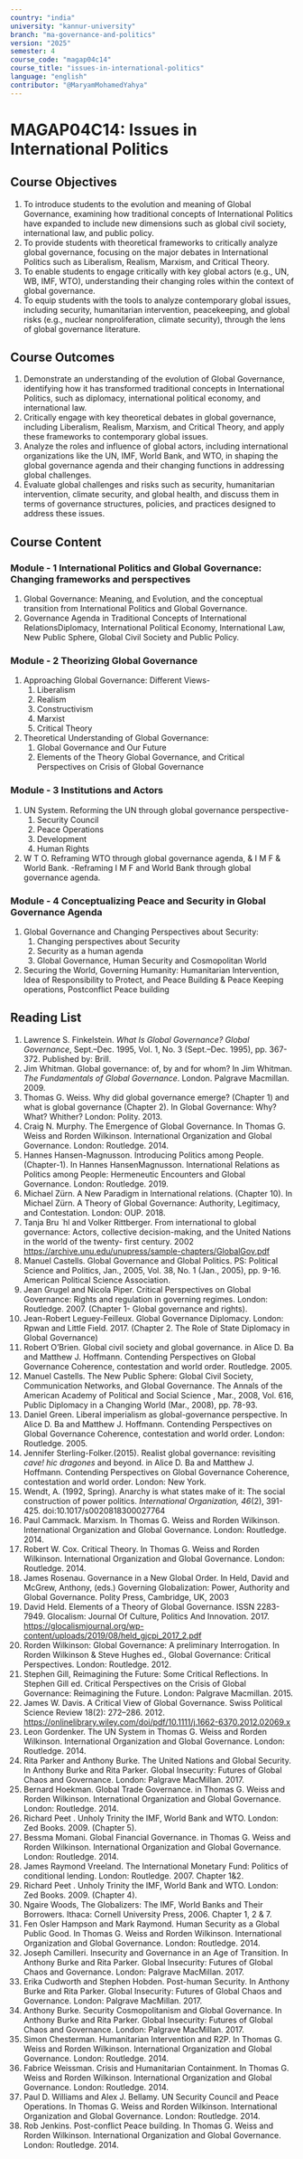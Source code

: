 ```yaml
---
country: "india"
university: "kannur-university"
branch: "ma-governance-and-politics"
version: "2025"
semester: 4
course_code: "magap04c14"
course_title: "issues-in-international-politics"
language: "english"
contributor: "@MaryamMohamedYahya"
---
```


# MAGAP04C14: Issues in International Politics

## Course Objectives
1. To introduce students to the evolution and meaning of Global Governance, examining how traditional concepts of International Politics have expanded to include new dimensions such as global civil society, international law, and public policy.
2. To provide students with theoretical frameworks to critically analyze global governance, focusing on the major debates in International Politics such as Liberalism, Realism, Marxism, and Critical Theory.
3. To enable students to engage critically with key global actors (e.g., UN, WB, IMF, WTO), understanding their changing roles within the context of global governance.
4. To equip students with the tools to analyze contemporary global issues, including security, humanitarian intervention, peacekeeping, and global risks (e.g., nuclear nonproliferation, climate security), through the lens of global governance literature.

## Course Outcomes
1. Demonstrate an understanding of the evolution of Global Governance, identifying how it has transformed traditional concepts in International Politics, such as diplomacy, international political economy, and international law.
2. Critically engage with key theoretical debates in global governance, including Liberalism, Realism, Marxism, and Critical Theory, and apply these frameworks to contemporary global issues.
3. Analyze the roles and influence of global actors, including international organizations like the UN, IMF, World Bank, and WTO, in shaping the global governance agenda and their changing functions in addressing global challenges.
4. Evaluate global challenges and risks such as security, humanitarian intervention, climate security, and global health, and discuss them in terms of governance structures, policies, and practices designed to address these issues.

## Course Content

### Module - 1 International Politics and Global Governance: Changing frameworks and perspectives
1. Global Governance: Meaning, and Evolution, and the conceptual transition from International Politics and Global Governance.
2. Governance Agenda in Traditional Concepts of International RelationsDiplomacy, International Political Economy, International Law, New Public Sphere, Global Civil Society and Public Policy.

### Module - 2 Theorizing Global Governance
1. Approaching Global Governance: Different Views- 
    1. Liberalism 
    2. Realism 
    3. Constructivism 
    4. Marxist 
    5. Critical Theory
2. Theoretical Understanding of Global Governance: 
    1. Global Governance and Our Future 
    2. Elements of the Theory Global Governance, and Critical Perspectives on Crisis of Global Governance

### Module - 3 Institutions and Actors
1. UN System. Reforming the UN through global governance perspective- 
    1. Security Council
    2. Peace Operations 
    3. Development
    4. Human Rights
2. W T O. Reframing WTO through global governance agenda, & I M F & World Bank. -Reframing I M F and World Bank through global governance agenda.

### Module - 4 Conceptualizing Peace and Security in Global Governance Agenda
1. Global Governance and Changing Perspectives about Security: 
    1. Changing perspectives about Security 
    2. Security as a human agenda 
    3. Global Governance, Human Security and Cosmopolitan World
2. Securing the World, Governing Humanity: Humanitarian Intervention, Idea of Responsibility to Protect, and Peace Building & Peace Keeping operations, Postconflict Peace building

## Reading List
1. Lawrence S. Finkelstein. *What Is Global Governance? Global Governance*, Sept.–Dec. 1995, Vol. 1, No. 3 (Sept.–Dec. 1995), pp. 367-372. Published by: Brill.
2. Jim Whitman. Global governance: of, by and for whom? In Jim Whitman. *The Fundamentals of Global Governance*. London. Palgrave Macmillan. 2009.
3. Thomas G. Weiss. Why did global governance emerge? (Chapter 1) and what is global governance (Chapter 2). In Global Governance: Why? What? Whither? London: Polity. 2013.
4. Craig N. Murphy. The Emergence of Global Governance. In Thomas G. Weiss and Rorden Wilkinson. International Organization and Global Governance. London: Routledge. 2014.
5. Hannes Hansen-Magnusson. Introducing Politics among People. (Chapter-1). In Hannes HansenMagnusson. International Relations as Politics among People: Hermeneutic Encounters and Global Governance. London: Routledge. 2019.
6. Michael Zürn. A New Paradigm in International relations. (Chapter 10). In Michael Zürn. A Theory of Global Governance: Authority, Legitimacy, and Contestation. London: OUP. 2018.
7. Tanja Bru ̈ hl and Volker Rittberger. From international to global governance: Actors, collective decision-making, and the United Nations in the world of the twenty- first century. 2002 https://archive.unu.edu/unupress/sample-chapters/GlobalGov.pdf
8. Manuel Castells. Global Governance and Global Politics. PS: Political Science and Politics, Jan., 2005, Vol. 38, No. 1 (Jan., 2005), pp. 9-16. American Political Science Association.
9. Jean Grugel and Nicola Piper. Critical Perspectives on Global Governance: Rights and regulation in governing regimes. London: Routledge. 2007. (Chapter 1- Global governance and rights).
10. Jean-Robert Leguey-Feilleux. Global Governance Diplomacy. London: Rpwan and Little Field. 2017. (Chapter 2. The Role of State Diplomacy in Global Governance)
11. Robert O’Brien. Global civil society and global governance. in Alice D. Ba and Matthew J. Hoffmann. Contending Perspectives on Global Governance Coherence, contestation and world order. Routledge. 2005.
12. Manuel Castells. The New Public Sphere: Global Civil Society, Communication Networks, and Global Governance. The Annals of the American Academy of Political and Social Science , Mar., 2008, Vol. 616, Public Diplomacy in a Changing World (Mar., 2008), pp. 78-93.
13. Daniel Green. Liberal imperialism as global-governance perspective. In Alice D. Ba and Matthew J. Hoffmann. Contending Perspectives on Global Governance Coherence, contestation and world order. London: Routledge. 2005.
14. Jennifer Sterling-Folker.(2015). Realist global governance: revisiting *cave! hic dragones* and beyond. in Alice D. Ba and Matthew J. Hoffmann. Contending Perspectives on Global Governance Coherence, contestation and world order. London: New York.
15. Wendt, A. (1992, Spring). Anarchy is what states make of it: The social construction of power politics. *International Organization, 46*(2), 391-425. doi:10.1017/s0020818300027764
16. Paul Cammack. Marxism. In Thomas G. Weiss and Rorden Wilkinson. International Organization and Global Governance. London: Routledge. 2014.
17. Robert W. Cox. Critical Theory. In Thomas G. Weiss and Rorden Wilkinson. International Organization and Global Governance. London: Routledge. 2014.
18. James Rosenau. Governance in a New Global Order. In Held, David and McGrew, Anthony, (eds.) Governing Globalization: Power, Authority and Global Governance. Polity Press, Cambridge, UK, 2003
19. David Held. Elements of a Theory of Global Governance. ISSN 2283-7949. Glocalism: Journal Of Culture, Politics And Innovation. 2017. https://glocalismjournal.org/wp-content/uploads/2019/08/held_gjcpi_2017_2.pdf
20. Rorden Wilkinson: Global Governance: A preliminary Interrogation. In Rorden Wilkinson & Steve Hughes ed., Global Governance: Critical Perspectives. London: Routledge. 2012.
21. Stephen Gill, Reimagining the Future: Some Critical Reflections. In Stephen Gill ed. Critical Perspectives on the Crisis of Global Governance: Reimagining the Future. London: Palgrave Macmillan. 2015.
22. James W. Davis. A Critical View of Global Governance. Swiss Political Science Review 18(2): 272–286. 2012. https://onlinelibrary.wiley.com/doi/pdf/10.1111/j.1662-6370.2012.02069.x
23. Leon Gordenker. The UN System in Thomas G. Weiss and Rorden Wilkinson. International Organization and Global Governance. London: Routledge. 2014.
24. Rita Parker and Anthony Burke. The United Nations and Global Security. In Anthony Burke and Rita Parker. Global Insecurity: Futures of Global Chaos and Governance. London: Palgrave MacMillan. 2017.
25. Bernard Hoekman. Global Trade Governance. in Thomas G. Weiss and Rorden Wilkinson. International Organization and Global Governance. London: Routledge. 2014.
26. Richard Peet . Unholy Trinity the IMF, World Bank and WTO. London: Zed Books. 2009. (Chapter 5).
27. Bessma Momani. Global Financial Governance. in Thomas G. Weiss and Rorden Wilkinson. International Organization and Global Governance. London: Routledge. 2014.
28. James Raymond Vreeland. The International Monetary Fund: Politics of conditional lending. London: Routledge. 2007. Chapter 1&2.
29. Richard Peet . Unholy Trinity the IMF, World Bank and WTO. London: Zed Books. 2009. (Chapter 4).
30. Ngaire Woods, The Globalizers: The IMF, World Banks and Their Borrowers. Ithaca: Cornell University Press, 2006. Chapter 1, 2 & 7.
31. Fen Osler Hampson and Mark Raymond. Human Security as a Global Public Good. In Thomas G. Weiss and Rorden Wilkinson. International Organization and Global Governance. London: Routledge. 2014.
32. Joseph Camilleri. Insecurity and Governance in an Age of Transition. In Anthony Burke and Rita Parker. Global Insecurity: Futures of Global Chaos and Governance. London: Palgrave MacMillan. 2017.
33. Erika Cudworth and Stephen Hobden. Post-human Security. In Anthony Burke and Rita Parker. Global Insecurity: Futures of Global Chaos and Governance. London: Palgrave MacMillan. 2017.
34. Anthony Burke. Security Cosmopolitanism and Global Governance. In Anthony Burke and Rita Parker. Global Insecurity: Futures of Global Chaos and Governance. London: Palgrave MacMillan. 2017.
35. Simon Chesterman. Humanitarian Intervention and R2P. In Thomas G. Weiss and Rorden Wilkinson. International Organization and Global Governance. London: Routledge. 2014.
36. Fabrice Weissman. Crisis and Humanitarian Containment. In Thomas G. Weiss and Rorden Wilkinson. International Organization and Global Governance. London: Routledge. 2014.
37. Paul D. Williams and Alex J. Bellamy. UN Security Council and Peace Operations. In Thomas G. Weiss and Rorden Wilkinson. International Organization and Global Governance. London: Routledge. 2014.
38. Rob Jenkins. Post-conflict Peace building. In Thomas G. Weiss and Rorden Wilkinson. International Organization and Global Governance. London: Routledge. 2014.